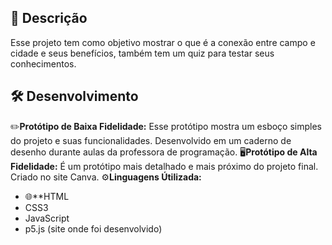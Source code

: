 📜 Descrição
-
Esse projeto tem como objetivo mostrar o que é a conexão entre campo e cidade e seus benefícios, também tem um quiz para testar seus conhecimentos.

🛠️ Desenvolvimento
-
✏️**Protótipo de Baixa Fidelidade:** Esse protótipo mostra um esboço simples do projeto e suas funcionalidades. Desenvolvido em um caderno de desenho durante aulas da professora de programação.
🖥️**Protótipo de Alta Fidelidade:** É um protótipo mais detalhado e mais próximo do projeto final. Criado no site Canva.
⚙️**Linguagens Útilizada:** 
- 🌐**HTML
- CSS3
- JavaScript
- p5.js (site onde foi desenvolvido)
